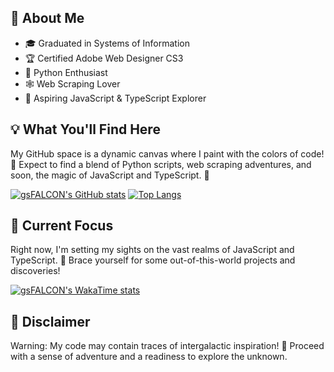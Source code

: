 ## 🚀 About Me

- 🎓 Graduated in Systems of Information
- 🏆 Certified Adobe Web Designer CS3
- 🐍 Python Enthusiast
- 🕸️ Web Scraping Lover
- 🌟 Aspiring JavaScript & TypeScript Explorer

## 💡 What You'll Find Here

My GitHub space is a dynamic canvas where I paint with the colors of code! 🎨 Expect to find a blend of Python scripts, web scraping adventures, and soon, the magic of JavaScript and TypeScript. 🚀

[![gsFALCON's GitHub stats](https://github-readme-stats.vercel.app/api?username=gsfalcon&show_icons=true&theme=transparent&hide_border=true&include_all_commits=true)](https://github.com/gsfalcon)
[![Top Langs](https://github-readme-stats.vercel.app/api/top-langs/?username=gsfalcon&layout=compact&theme=transparent&hide_border=true)](https://github.com/gsfalcon)

## 🌌 Current Focus

Right now, I'm setting my sights on the vast realms of JavaScript and TypeScript. 🚀 Brace yourself for some out-of-this-world projects and discoveries!

[![gsFALCON's WakaTime stats](https://github-readme-stats.vercel.app/api/wakatime?username=gsfalcon&theme=transparent&hide_border=true&include_all_commits=true&show_icons=true)](https://github.com/gsfalcon)

## 🚨 Disclaimer

Warning: My code may contain traces of intergalactic inspiration! 👾 Proceed with a sense of adventure and a readiness to explore the unknown.
